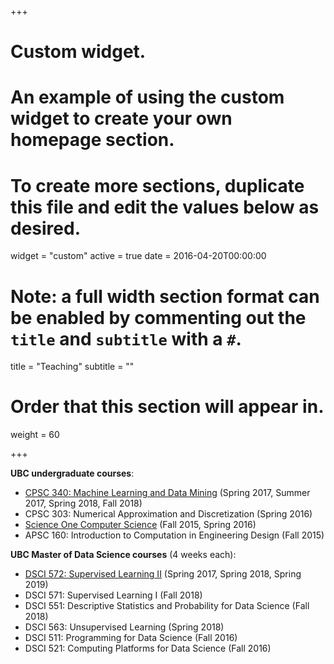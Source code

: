 +++
# Custom widget.
# An example of using the custom widget to create your own homepage section.
# To create more sections, duplicate this file and edit the values below as desired.
widget = "custom"
active = true
date = 2016-04-20T00:00:00

# Note: a full width section format can be enabled by commenting out the `title` and `subtitle` with a `#`.
title = "Teaching"
subtitle = ""

# Order that this section will appear in.
weight = 60

+++

**UBC undergraduate courses**:

- [CPSC 340: Machine Learning and Data Mining](https://www.ugrad.cs.ubc.ca/~cs340/) (Spring 2017, Summer 2017, Spring 2018, Fall 2018) 
- CPSC 303: Numerical Approximation and Discretization (Spring 2016)
- [Science One Computer Science](https://www.cs.ubc.ca/~mgelbart/courses/ScienceOneCS/) (Fall 2015, Spring 2016) 
- APSC 160: Introduction to Computation in Engineering Design (Fall 2015)

**UBC Master of Data Science courses** (4 weeks each):

- [DSCI 572: Supervised Learning II](https://github.com/UBC-MDS/public/tree/master/courses/572_sup-learn-2) (Spring 2017, Spring 2018, Spring 2019)
- DSCI 571: Supervised Learning I (Fall 2018)
- DSCI 551: Descriptive Statistics and Probability for Data Science	(Fall 2018)
- DSCI 563: Unsupervised Learning (Spring 2018)
- DSCI 511: Programming for Data Science (Fall 2016)
- DSCI 521: Computing Platforms for Data Science (Fall 2016)

